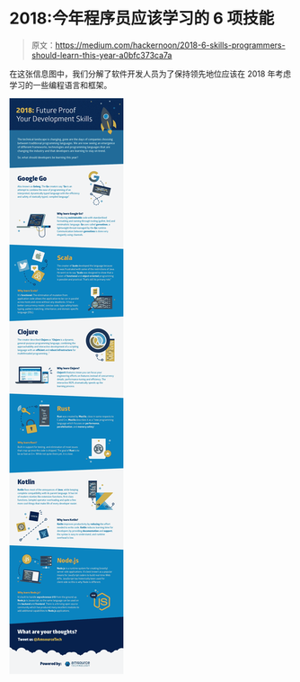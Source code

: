 # 2018:今年程序员应该学习的 6 项技能

> 原文：<https://medium.com/hackernoon/2018-6-skills-programmers-should-learn-this-year-a0bfc373ca7a>

在这张信息图中，我们分解了软件开发人员为了保持领先地位应该在 2018 年考虑学习的一些编程语言和框架。

![](img/17bf8c108612cace223a4994c36286de.png)